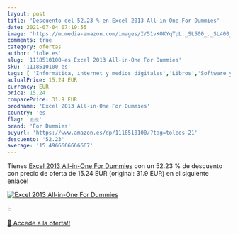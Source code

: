 ```yaml
---
layout: post
title: 'Descuento del 52.23 % en Excel 2013 All-in-One For Dummies'
date: 2021-07-04 07:19:55
image: 'https://m.media-amazon.com/images/I/51vKOKYqTpL._SL500_._SL400_.jpg'
comments: true
category: ofertas
author: 'tole.es'
slug: '1118510100-es Excel 2013 All-in-One For Dummies'
sku: '1118510100-es'
tags: [ 'Informática, internet y medios digitales','Libros','Software y aplicaciones de negocio','for dummies', ]
actualPrice: 15.24 EUR
currency: EUR
price: 15.24
comparePrice: 31.9 EUR
prodname: 'Excel 2013 All-in-One For Dummies'
country: 'es'
flag: '🇪🇸'
brand: 'For Dummies'
buyurl: 'https://www.amazon.es/dp/1118510100/?tag=tolees-21'
descuento: '52.23'
average: '15.4966666666667'
---
```


Tienes [Excel 2013 All-in-One For Dummies](https://www.amazon.es/dp/1118510100/?tag=tolees-21) con un 52.23 % de descuento con precio de oferta de 15.24 EUR (original: 31.9 EUR) en el siguiente enlace!

[![Excel 2013 All-in-One For Dummies](https://m.media-amazon.com/images/I/51vKOKYqTpL._SL500_._SL400_.jpg)](https://www.amazon.es/dp/1118510100/?tag=tolees-21)

ℹ️:


[🛒 Accede a la oferta!!](https://www.amazon.es/dp/1118510100/?tag=tolees-21)
